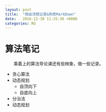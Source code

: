 ```yaml
---
layout: post
title:  "爬虫流程记录&熟悉MarkDown"
date:   2016-12-30 11:25:36 +0800
categories: RG
---
```

# 算法笔记  

　　乘着上的算法导论课还有些映象，做一些记录。

* 贪心算法  
* 动态规划  
  * 自顶向下
  * 自底向上
* 分治法  
* 动态规划